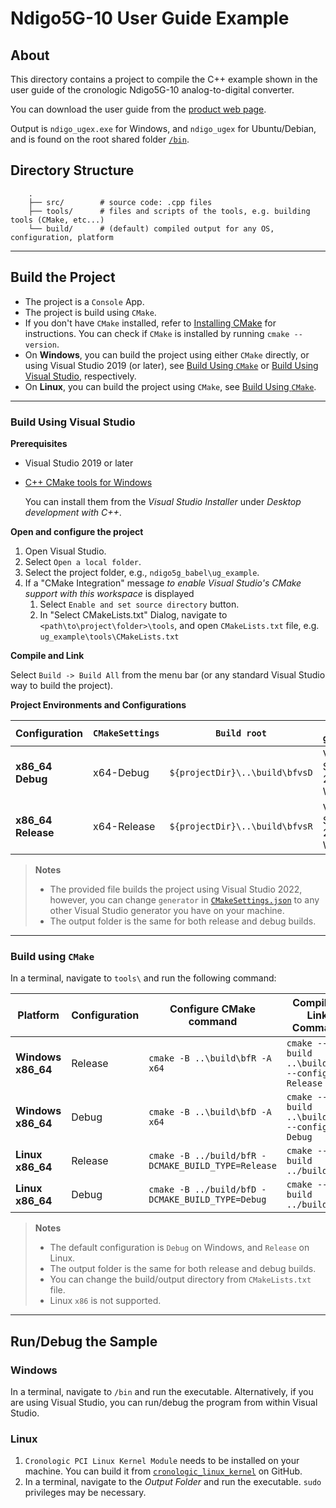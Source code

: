 # Ndigo5G-10 User Guide Example

## About

This directory contains a project to compile the C++ example shown in the user guide of the cronologic Ndigo5G-10 analog-to-digital converter.

You can download the user guide from the [product web page](https://www.cronologic.de/products/adcs/cronologic-ndigo5g-10).

Output is `ndigo_ugex.exe` for Windows, and `ndigo_ugex` for Ubuntu/Debian, and is found on the root shared folder [`/bin`](./bin).

## Directory Structure
```
    .
    ├── src/        # source code: .cpp files
    ├── tools/      # files and scripts of the tools, e.g. building tools (CMake, etc...)
    └── build/      # (default) compiled output for any OS, configuration, platform
```

---

## Build the Project
- The project is a `Console` App.
- The project is build using `CMake`.
- If you don't have `CMake` installed, refer to [Installing CMake](https://cmake.org/install/) for instructions. You can check if `CMake` is installed by running `cmake --version`.
- On **Windows**, you can build the project using either `CMake` directly, or using Visual Studio 2019 (or later), see [Build Using `CMake`](#build-using-cmake) or [Build Using Visual Studio](#build-using-visual-studio), respectively.
- On **Linux**, you can build the project using `CMake`, see [Build Using `CMake`](#build-using-cmake).

---

### Build Using Visual Studio

**Prerequisites**
- Visual Studio 2019 or later
- [C++ CMake tools for Windows](https://docs.microsoft.com/en-us/cpp/build/cmake-projects-in-visual-studio#installation)

  You can install them from the _Visual Studio Installer_ under 
  _Desktop development with C++_.

**Open and configure the project**
1. Open Visual Studio.
2. Select `Open a local folder`.
3. Select the project folder, e.g., `ndigo5g_babel\ug_example`.
4. If a "CMake Integration" message _to enable Visual Studio's CMake support with this workspace_ is displayed
   1. Select `Enable and set source directory` button.
   2. In "Select CMakeLists.txt" Dialog, navigate to `<path\to\project\folder>\tools`, and open `CMakeLists.txt` file, e.g. `ug_example\tools\CMakeLists.txt`

**Compile and Link**

Select `Build -> Build All` from the menu bar (or any standard Visual Studio way to build the project).

**Project Environments and Configurations**

| Configuration     | `CMakeSettings` | `Build root`                     | `CMake generator`     | 
| ----------------- | --------------- | -------------------------------- | --------------------- | 
| **x86_64 Debug**  | x64-Debug       | `${projectDir}\..\build\bfvsD`   | Visual Studio 17 2022 Win64 | 
| **x86_64 Release**| x64-Release     | `${projectDir}\..\build\bfvsR`   | Visual Studio 17 2022 Win64 | 

> **Notes**
> * The provided file builds the project using Visual Studio 2022, however, you can change `generator` in [`CMakeSettings.json`](./tools/CMakeSettings.json) to any other Visual Studio generator you have on your machine.
> * The output folder is the same for both release and debug builds.

---

### Build using `CMake`

In a terminal, navigate to `tools\` and run the following command:

| Platform          | Configuration | Configure CMake command                            | Compile & Link Command                       | Output Folder |
| ----------------- | ------------- | -------------------------------------------------  | -------------------------------------------- | -------  |
| **Windows x86_64**| Release       | `cmake -B ..\build\bfR -A x64`                     | `cmake --build ..\build\bfR --config Release`| `${projectDir}\..\build\bfR\Release` |
| **Windows x86_64**| Debug         | `cmake -B ..\build\bfD -A x64`                     | `cmake --build ..\build\bfD --config Debug`  | `${projectDir}\..\build\bfD\Debug` |
| **Linux x86_64**  | Release       | `cmake -B ../build/bfR -DCMAKE_BUILD_TYPE=Release` | `cmake --build ../build/bfR`                 | `${projectDir}/../build/bfR` |
| **Linux x86_64**  | Debug         | `cmake -B ../build/bfD -DCMAKE_BUILD_TYPE=Debug`   | `cmake --build ../build/bfD`                 | `${projectDir}/../build/bfD` |

> **Notes**
> * The default configuration is `Debug` on Windows, and `Release` on Linux.
> * The output folder is the same for both release and debug builds.
> * You can change the build/output directory from `CMakeLists.txt` file.
> * Linux `x86` is not supported.

---

## Run/Debug the Sample

### Windows
In a terminal, navigate to `/bin` and run the executable. Alternatively, if you are using Visual Studio, you can run/debug the program from within Visual Studio.

### Linux
1. `Cronologic PCI Linux Kernel Module` needs to be installed on your machine. You can build it from [`cronologic_linux_kernel`](https://github.com/cronologic-de/cronologic_linux_kernel) on GitHub.
2. In a terminal, navigate to the _Output Folder_ and run the executable. `sudo` privileges may be necessary.
